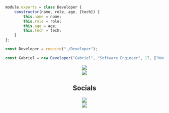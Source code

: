 ```javascript
module.exports = class Developer {
	constructor(name, role, age, [tech]) {
		this.name = name;
		this.role = role;
		this.age = age;
		this.tech = tech;
	}
};

const Developer = require("./Developer");

const Gabriel = new Developer("Gabriel", "Software Engineer", 17, ["NodeJS", "MongoDB", "MySQL", "React", "Electron", "Typescript"]);
```

<div style="display: flex; justify-content: center;">
    <a>
        <img src="https://github-readme-stats.vercel.app/api/top-langs/?username=DryingCore&layout=compact&theme=dark">
    </a>
</div>

<div style="display: flex; justify-content: center;">
    <a>
        <img src="https://github-readme-streak-stats.herokuapp.com/?user=DryingCore&theme=dark">
    </a>
</div>

<div style="display: flex; justify-content: center; text-align: center; flex-direction: column;">
    <h2>Socials</h2>
    <a href="https://www.linkedin.com/in/gabriel-antunes-rocha-816b482a6/" target="_blank">
        <img src="https://img.shields.io/badge/LinkedIn-000000?style=for-the-badge&logo=linkedin&logoColor=blue">
    </a>
    <a href="https://www.instagram.com/__antunesgabriel/" target="_blank">
        <img src="https://img.shields.io/badge/Instagram-000000?style=for-the-badge&logo=instagram&logoColor=green">
    </a>
</div>

